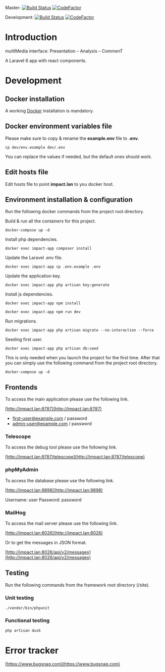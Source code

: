 Master:
[![Build Status](https://travis-ci.com/unil-lettres/impact.svg?token=T7puWy4nJeaNtH7s3vRB&branch=master)](https://travis-ci.com/unil-lettres/impact)
[![CodeFactor](https://www.codefactor.io/repository/github/unil-lettres/impact/badge/master?s=dffd5ac63798e7b5abe4e58cf290ee52fbea6418)](https://www.codefactor.io/repository/github/unil-lettres/impact/overview/master)

Development:
[![Build Status](https://travis-ci.com/unil-lettres/impact.svg?token=T7puWy4nJeaNtH7s3vRB&branch=development)](https://travis-ci.com/unil-lettres/impact)
[![CodeFactor](https://www.codefactor.io/repository/github/unil-lettres/impact/badge/development?s=dffd5ac63798e7b5abe4e58cf290ee52fbea6418)](https://www.codefactor.io/repository/github/unil-lettres/impact/overview/development)

# Introduction

multIMedia interface: Presentation – Analysis – CommenT

A Laravel 6 app with react components.

# Development

## Docker installation

A working [Docker](https://docs.docker.com/engine/installation/) installation is mandatory.

## Docker environment variables file

Please make sure to copy & rename the **example.env** file to **.env**.

``cp dev/env.example dev/.env``

You can replace the values if needed, but the default ones should work.

## Edit hosts file

Edit hosts file to point **impact.lan** to you docker host.

## Environment installation & configuration

Run the following docker commands from the project root directory.

Build & run all the containers for this project.

``docker-compose up -d``

Install php dependencies.

``docker exec impact-app composer install``

Update the Laravel .env file.

``docker exec impact-app cp .env.example .env``

Update the application key.

``docker exec impact-app php artisan key:generate``

Install js dependencies.

``docker exec impact-app npm install``

``docker exec impact-app npm run dev``

Run migrations.

``docker exec impact-app php artisan migrate --no-interaction --force``

Seeding first user.

``docker exec impact-app php artisan db:seed`` 

This is only needed when you launch the project for the first time. After that you can simply use the following command from the project root directory.

``docker-compose up -d``

## Frontends

To access the main application please use the following link.

[http://impact.lan:8787](http://impact.lan:8787)

+ first-user@example.com / password
+ admin-user@example.com / password

### Telescope

To access the debug tool please use the following link.

[http://impact.lan:8787/telescope](http://impact.lan:8787/telescope)

### phpMyAdmin

To access the database please use the following link.

[http://impact.lan:9898](http://impact.lan:9898)

Username: user
Password: password

### MailHog

To access the mail server please use the following link.

[http://impact.lan:8026](http://impact.lan:8026)

Or to get the messages in JSON format.

[http://impact.lan:8026/api/v2/messages](http://impact.lan:8026/api/v2/messages)

## Testing

Run the following commands from the framework root directory (/site).

### Unit testing
``./vendor/bin/phpunit``

### Functional testing
``php artisan dusk``

# Error tracker

[https://www.bugsnag.com](https://www.bugsnag.com)
